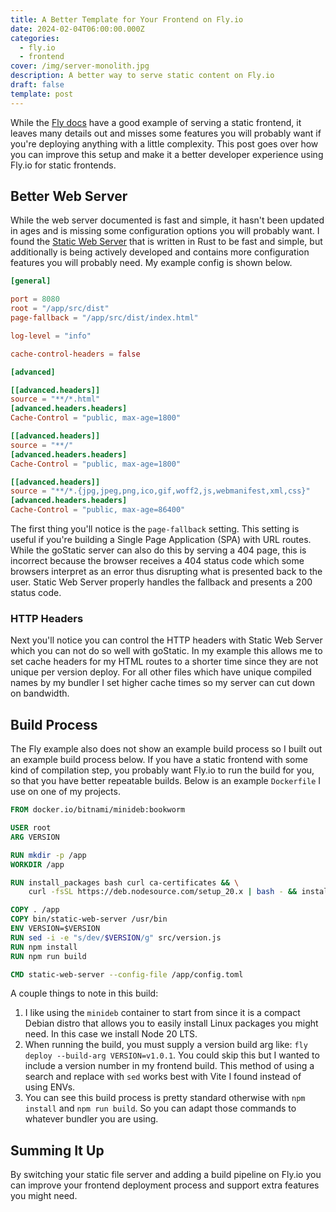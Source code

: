 ```yaml
---
title: A Better Template for Your Frontend on Fly.io
date: 2024-02-04T06:00:00.000Z
categories:
  - fly.io
  - frontend
cover: /img/server-monolith.jpg
description: A better way to serve static content on Fly.io
draft: false
template: post
---
```

While the [Fly docs](https://fly.io/docs/languages-and-frameworks/static/) have a good example of serving a static frontend, it leaves many details out and misses some features you will probably want if you're deploying anything with a little complexity. This post goes over how you can improve this setup and make it a better developer experience using Fly.io for static frontends.

## Better Web Server

While the web server documented is fast and simple, it hasn't been updated in ages and is missing some configuration options you will probably want. I found the [Static Web Server](https://static-web-server.net/) that is written in Rust to be fast and simple, but additionally is being actively developed and contains more configuration features you will probably need. My example config is shown below.

```toml
[general]

port = 8080
root = "/app/src/dist"
page-fallback = "/app/src/dist/index.html"

log-level = "info"

cache-control-headers = false

[advanced]

[[advanced.headers]]
source = "**/*.html"
[advanced.headers.headers]
Cache-Control = "public, max-age=1800"

[[advanced.headers]]
source = "**/"
[advanced.headers.headers]
Cache-Control = "public, max-age=1800"

[[advanced.headers]]
source = "**/*.{jpg,jpeg,png,ico,gif,woff2,js,webmanifest,xml,css}"
[advanced.headers.headers]
Cache-Control = "public, max-age=86400"
```

The first thing you'll notice is the `page-fallback` setting. This setting is useful if you're building a Single Page Application (SPA) with URL routes. While the goStatic server can also do this by serving a 404 page, this is incorrect because the browser receives a 404 status code which some browsers interpret as an error thus disrupting what is presented back to the user. Static Web Server properly handles the fallback and presents a 200 status code.

### HTTP Headers

Next you'll notice you can control the HTTP headers with Static Web Server which you can not do so well with goStatic. In my example this allows me to set cache headers for my HTML routes to a shorter time since they are not unique per version deploy. For all other files which have unique compiled names by my bundler I set higher cache times so my server can cut down on bandwidth.

## Build Process

The Fly example also does not show an example build process so I built out an example build process below. If you have a static frontend with some kind of compilation step, you probably want Fly.io to run the build for you, so that you have better repeatable builds. Below is an example `Dockerfile` I use on one of my projects.

```Dockerfile
FROM docker.io/bitnami/minideb:bookworm

USER root
ARG VERSION

RUN mkdir -p /app
WORKDIR /app

RUN install_packages bash curl ca-certificates && \
    curl -fsSL https://deb.nodesource.com/setup_20.x | bash - && install_packages nodejs

COPY . /app
COPY bin/static-web-server /usr/bin
ENV VERSION=$VERSION
RUN sed -i -e "s/dev/$VERSION/g" src/version.js
RUN npm install
RUN npm run build

CMD static-web-server --config-file /app/config.toml
```

A couple things to note in this build:

1. I like using the `minideb` container to start from since it is a compact Debian distro that allows you to easily install Linux packages you might need. In this case we install Node 20 LTS.
2. When running the build, you must supply a version build arg like: `fly deploy --build-arg VERSION=v1.0.1`. You could skip this but I wanted to include a version number in my frontend build. This method of using a search and replace with `sed` works best with Vite I found instead of using ENVs.
3. You can see this build process is pretty standard otherwise with `npm install` and `npm run build`. So you can adapt those commands to whatever bundler you are using.

## Summing It Up

By switching your static file server and adding a build pipeline on Fly.io you can improve your frontend deployment process and support extra features you might need.

